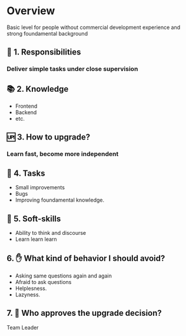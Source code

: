 # Overview
Basic level for people without commercial development experience and strong foundamental background

## 🦉 1. Responsibilities
### Deliver simple tasks under close supervision 

## 📚 2. Knowledge
- Frontend
- Backend
- etc.

## 🆙 3. How to upgrade?
### Learn fast, become more independent

## 🎯 4. Tasks
- Small improvements
- Bugs
- Improving foundamental knowledge.

## 🍦 5. Soft-skills
- Ability to think and discourse
- Learn learn learn

## 6. ✋ What kind of behavior I should avoid?
- Asking same questions again and again
- Afraid to ask questions
- Helplesness. 
- Lazyness. 

## 7. 🙍 Who approves the upgrade decision?
Team Leader
